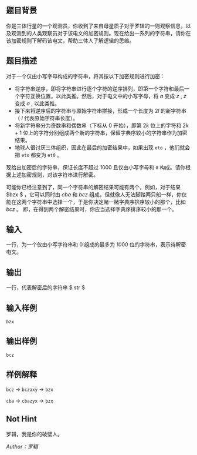 ## 题目背景

你是三体行星的一个观测员，你收到了来自母星质子对于罗辑的一则观察信息，以及观测到的人类观察员对于该电文的加密规则。现在给出一系列的字符串，请你在该加密规则下解码该电文，帮助三体人了解逻辑的思维。

## 题目描述
对于一个仅由小写字母构成的字符串，将其按以下加密规则进行加密：

- 将字符串逆序，即将字符串进行逐个字符的逆序排列，即第一个字符和最后一个字符互换位置，以此类推。然后，对于电文中的小写字母，将 $a$ 变成 $z$ , $z$ 变成 $a$ , 以此类推。
- 接下来将逆序后的字符串与原始字符串拼接，形成一个长度为 $2l$ 的新字符串（ $l$ 代表原始字符串长度）。
- 将新字符串分为奇数串和偶数串（下标从 $0$ 开始），即第 $2k$ 位上的字符和 $2k+1$ 位上的字符分别组成两个新的字符串，保留字典序较小的字符串作为加密结果。
- 地球人很讨厌三体组织，因此在最后的加密结果中，如果出现 `eto` ，他们就会把 `eto` 都变为 `et0` 。

现给出加密后的字符串，保证长度不超过 $1000$ 且仅由小写字母和 `0` 构成。请你根据上述加密规则，对该字符串进行解密。

可能你已经注意到了，同一个字符串的解密结果可能有两个，例如，对于结果 $bzx $ ，它可以同时由 $cba$ 和 $bcz$ 组成，但就像人无法脚踏两只船一样，你仅能在这两个字符串中选择一个，于是你决定赌一赌字典序排序较小的那个，比如 $bcz$ 。 即，在得到两个解密结果时，你应当选择字典序排序较小的那一个。

## 输入

一行，为一个仅由小写字符串和 $0$ 组成的最多为 $1000$ 位的字符串，表示待解密电文。

## 输出

一行，代表解密后的字符串 $ str $

## 输入样例

    bzx

## 输出样例

    bcz

## 样例解释

`bcz` $\to$ `bczaxy` $\to$ `bzx`

`cba` $\to$ `cbazyx` $\to$ `bzx`

## Not Hint 

罗辑，我是你的破壁人。

*Author：罗辑*